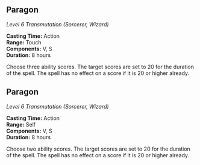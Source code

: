 ## Paragon
*Level 6 Transmutation (Sorcerer, Wizard)*

**Casting Time:** Action  
**Range:** Touch  
**Components:** V, S  
**Duration:** 8 hours  

Choose three ability scores. The target scores are set to 20 for the duration of the spell. The spell has no effect on a score if it is 20 or higher already.


## Paragon
*Level 6 Transmutation (Sorcerer, Wizard)*

**Casting Time:** Action  
**Range:** Self  
**Components:** V, S  
**Duration:** 8 hours  

Choose two ability scores. The target scores are set to 20 for the duration of the spell. The spell has no effect on a score if it is 20 or higher already.